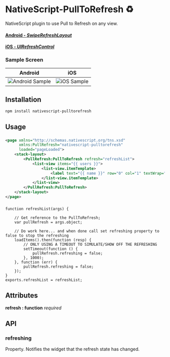 # NativeScript-PullToRefresh :recycle:
NativeScript plugin to use Pull to Refresh on any view. 

#### [Android - *SwipeRefreshLayout*](http://developer.android.com/reference/android/support/v4/widget/SwipeRefreshLayout.html)

#### [iOS - *UIRefreshControl*](https://developer.apple.com/library/ios/documentation/UIKit/Reference/UIRefreshControl_class/)

### Sample Screen

Android |  iOS
-------- | ---------
![Android Sample](screens/android_refresh.gif) | ![iOS Sample](screens/ios_refresh.gif)


## Installation
`npm install nativescript-pulltorefresh`

## Usage

###
```XML
<page xmlns="http://schemas.nativescript.org/tns.xsd"
      xmlns:PullRefresh="nativescript-pulltorefresh"
      loaded="pageLoaded">
    <stack-layout>   
        <PullRefresh:PullToRefresh refresh="refreshList">
            <list-view items="{{ users }}">
                <list-view.itemTemplate>
                    <label text="{{ name }}" row="0" col="1" textWrap="true" class="message" />                            
                </list-view.itemTemplate>
            </list-view>
        </PullRefresh:PullToRefresh>        
    </stack-layout>
</page>
```

###
```JS
function refreshList(args) {

    // Get reference to the PullToRefresh;
    var pullRefresh = args.object;

    // Do work here... and when done call set refreshing property to false to stop the refreshing
    loadItems().then(function (resp) {
        // ONLY USING A TIMEOUT TO SIMULATE/SHOW OFF THE REFRESHING
        setTimeout(function () {
            pullRefresh.refreshing = false;
        }, 1000);
    }, function (err) {
        pullRefresh.refreshing = false;
    });
}
exports.refreshList = refreshList;
```


## Attributes
**refresh : function** *required*

## API

### refreshing

Property. Notifies the widget that the refresh state has changed.